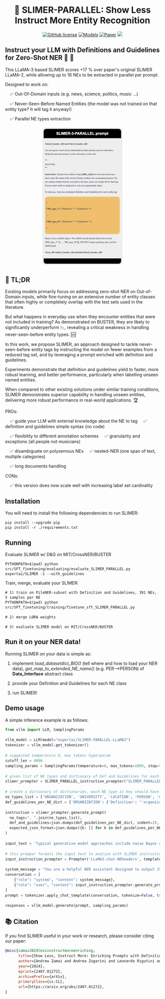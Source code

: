 <div align="center">
  <h1>👻 SLIMER-PARALLEL: Show Less Instruct More Entity Recognition</h1>
</div>

<p align="center">
    <a href="https://github.com/andrewzamai/SLIMER/blob/main/LICENSE"><img alt="GitHub license" src="https://img.shields.io/badge/license-Apache2.0-blue"></a>
    <a href="https://huggingface.co/expertai/SLIMER"><img alt="Models" src="https://img.shields.io/badge/🤗-Models-green"></a>
    <a href="https://arxiv.org/abs/2407.01272"><img alt="Paper" src="https://img.shields.io/badge/📄-Paper-orange"></a>
    <a href="https://www.expert.ai/"><img src="https://img.shields.io/badge/company-expert.ai-blueviolet"></a>
</p>

## Instruct your LLM with Definitions and Guidelines for Zero-Shot NER 🔎 📖

This LLaMA-3 based SLIMER scores +17 % over paper's original SLIMER LLaMA-2,
while allowing up to 16 NEs to be extracted in parallel per prompt. 

Designed to work on:

&nbsp;&nbsp;&nbsp;&nbsp;✅ Out-Of-Domain inputs (e.g. news, science, politics, music ...)

&nbsp;&nbsp;&nbsp;&nbsp;✅ Never-Seen-Before Named Entities (the model was not trained on that entity type? It will tag it anyway!)

&nbsp;&nbsp;&nbsp;&nbsp;✅ Parallel NE types extraction

<div align="center">
<img src="assets/SLIMER_PARALLEL_prompt.png" alt="Alt text" style="max-width: 100%; width: 275px;">
</div>

## 📄 TL;DR
Existing models primarily focus on addressing zero-shot NER on Out-of-Domain inputs, while fine-tuning on an extensive number of entity classes that often highly or completely overlap with the test sets used in the literature. 

But what happens in everyday use when they encounter entities that were not included in training? 
As demonstrated on BUSTER, they are likely to significantly underperform 📉, revealing a critical weakness in handling never-seen-before entity types. 🆘

In this work, we propose SLIMER, an approach designed to tackle never-seen-before entity tags by instructing the model on fewer examples from a reduced tag set, and by leveraging a prompt enriched with definition and guidelines.

Experiments demonstrate that definition and guidelines yield to faster, more robust learning, and better performance, particularly when labelling unseen named entities. 

When compared to other existing solutions under similar training conditions, SLIMER demonstrates superior capability in handling unseen entities, delivering more robust performance in real-world applications. 🏆

PROs:

&nbsp;&nbsp;&nbsp;&nbsp;✅ guide your LLM with external knowledge about the NE to tag 
&nbsp;&nbsp;&nbsp;&nbsp;✅ definition and guidelines simple syntax (no code)

&nbsp;&nbsp;&nbsp;&nbsp;✅ flexibility to different annotation schemes 
&nbsp;&nbsp;&nbsp;&nbsp;✅ granularity and exceptions (all people not musicians)

&nbsp;&nbsp;&nbsp;&nbsp;✅ disambiguate on polysemous NEs
&nbsp;&nbsp;&nbsp;&nbsp;✅ nested-NER (one span of text, multiple categories)

&nbsp;&nbsp;&nbsp;&nbsp;✅ long documents handling

CONs:

&nbsp;&nbsp;&nbsp;&nbsp;✅ this version does now scale well with increasing label set cardinality


## Installation

You will need to install the following dependencies to run SLIMER:
```
pip install --upgrade pip
pip install -r ./requirements.txt
```

## Running

Evaluate SLIMER w/ D&G on MIT/CrossNER/BUSTER
```
PYTHONPATH=$(pwd) python src/SFT_finetuning/evaluating/evaluate_SLIMER_PARALLEL.py expertai/SLIMER -1 --with_guidelines
```

Train, merge, evaluate your SLIMER:
```
# 1) train on PileNER-subset with Definition and Guidelines, 391 NEs, 5 samples per NE
PYTHONPATH=$(pwd) python src/SFT_finetuning/training/finetune_sft_SLIMER_PARALLEL.py

# 2) merge LORA weights

# 3) evaluate SLIMER model on MIT/CrossNER/BUSTER
```

## Run it on your NER data!

Running SLIMER on your data is simple as:

1) implement *load_datasetdict_BIO()* (tell where and how to load your NER data), *get_map_to_extended_NE_name()* (e.g. PER-->PERSON) of **Data_Interface** abstract class
   
2) provide your Definition and Guidelines for each NE class
   
3) run SLIMER!

## Demo usage

A simple inference example is as follows:

```python
from vllm import LLM, SamplingParams

vllm_model = LLM(model="expertai/SLIMER-PARALLEL-LLaMA3")
tokenizer = vllm_model.get_tokenizer()

# suggested temperature 0, max_tokens hyperparam
cutoff_len = 4096
sampling_params = SamplingParams(temperature=0, max_tokens=1000, stop=tokenizer.eos_token)

# given list of NE types and dictionary of Def and Guidelines for each --> returns instruction
slimer_prompter = SLIMER_PARALLEL_instruction_prompter("SLIMER_PARALLEL_instruction_template", './src/SFT_finetuning/templates')

# create a dictionary of dictionaries, each NE_type as key should have a {Definition: str, Guidelines: str} value
ne_types_list = ['ORGANIZATION', 'UNIVERSITY', 'LOCATION', 'PERSON', 'CONFERENCE']
def_guidelines_per_NE_dict = {'ORGANIZATION': {'Definition': "'organization' refers to structured groups, institutions, companies, or associations.", 'Guidelines': "Avoid labeling generic terms like 'team' or 'group'. Exercise caution with ambiguous entities like 'Apple' (company vs. fruit) and 'Manchester United' (sports team vs. fan club)."}, 'UNIVERSITY': {'Definition': 'UNIVERSITY represents educational institutions that offer higher education and academic research programs.', 'Guidelines': "Avoid labeling general concepts such as 'education' or 'academia' as UNIVERSITY. Exercise caution with ambiguous terms like 'Cambridge' (can refer to different institutions) and 'Harvard' (can refer to a person)."}, 'LOCATION': {'Definition': 'LOCATION refers to specific geographic entities such as venues, facilities, and institutions that represent physical places with distinct addresses or functions.', 'Guidelines': "Exercise caution with ambiguous terms, e.g., 'Amazon' (company, river, and region) and 'Cambridge' (U.S. city, UK city, and university). Consider the context and specificity to accurately classify locations."}, 'PERSON': {'Definition': 'PERSON refers to individuals, including public figures, celebrities, and notable personalities.', 'Guidelines': 'If a person is working on research (including professor, Ph.D. student, researcher in companies, and etc) avoid labeling it as PERSON entity.'}, 'CONFERENCE': {'Definition': 'CONFERENCE refers to specific events or gatherings where experts, researchers, and professionals convene to present and discuss their work in a particular field or discipline.', 'Guidelines': "Exercise caution when labeling entities that could refer to institutions, organizations, or associations rather than specific events. Take care with ambiguous terms like 'International Journal of Computer Vision', which may refer to a publication rather than a conference."}}

instruction = slimer_prompter.generate_prompt(
  ne_tags=", ".join(ne_types_list),
  def_and_guidelines=json.dumps(def_guidelines_per_NE_dict, indent=2),
  expected_json_format=json.dumps({k: [] for k in def_guidelines_per_NE_dict.keys()}, indent=2)
)

input_text = 'Typical generative model approaches include naive Bayes classifier s , Gaussian mixture model s , variational autoencoders and others .'

# this promper formats the input text to analize with SLIMER instruction
input_instruction_prompter = Prompter('LLaMA3-chat-NOheaders', template_path='./src/SFT_finetuning/templates')

system_message = "You are a helpful NER assistant designed to output JSON."
conversation = [
    {"role": "system", "content": system_message},
    {"role": "user", "content": input_instruction_prompter.generate_prompt(input=input_text, instruction=instruction)},  # the input_text + instruction
]
prompt = tokenizer.apply_chat_template(conversation, tokenize=False, truncation=True, max_length=cutoff_len, add_generation_prompt=True)

responses = vllm_model.generate(prompt, sampling_params)
```
    
## 📚 Citation

If you find SLIMER useful in your work or research, please consider citing our paper:

```bibtex
@misc{zamai2024lessinstructmoreenriching,
      title={Show Less, Instruct More: Enriching Prompts with Definitions and Guidelines for Zero-Shot NER}, 
      author={Andrew Zamai and Andrea Zugarini and Leonardo Rigutini and Marco Ernandes and Marco Maggini},
      year={2024},
      eprint={2407.01272},
      archivePrefix={arXiv},
      primaryClass={cs.CL},
      url={https://arxiv.org/abs/2407.01272}, 
}
```
